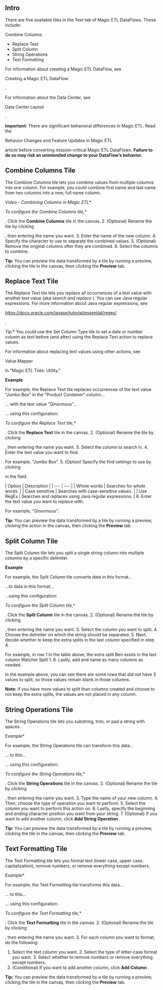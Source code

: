 

Intro
-------

There are five available tiles in the Text tab of Magic ETL DataFlows. These include:

 Combine Columns
* Replace Text
* Split Column
* String Operations
* Text Formatting

For information about creating a Magic ETL DataFlow, see

Creating a Magic ETL DataFlow

.


 For information about the Data Center, see

Data Center Layout

.


**Important:**
 There are significant behavioral differences in Magic ETL. Read the


 Behavior Changes and Feature Updates in Magic ETL


 article before converting mission-critical Magic ETL DataFlows.
 **Failure to do so may risk an unintended change to your DataFlow’s behavior.**

Combine Columns Tile
----------------------


 The Combine Columns tile lets you combine values from multiple columns into one column. For example, you could combine first name and last name from two columns into a new, full name column.

*Video - Combining Columns in Magic ETL**

*To configure the Combine Columns tile,**

. Click the
 **Combine Columns**
 tile in the canvas.
2. (Optional) Rename the tile by clicking

, then entering the name you want.
3. Enter the name of the new column.
4. Specify the character to use to separate the combined values.
5. (Optional) Remove the original columns after they are combined.
6. Select the columns to combine.


**Tip:**
 You can preview the data transformed by a tile by running a preview, clicking the tile in the canvas, then clicking the
 **Preview**
 tab.

Replace Text Tile
-------------------


 The Replace Text tile lets you replace all occurrences of a text value with another text value (aka
 *search and replace*
 ). You can use Java regular expressions. For more information about Java regular expressions, see

https://docs.oracle.com/javase/tutorial/essential/regex/

.

*Tip:**
 You could use the Set Column Type tile to set a date or number column as text before (and after) using the Replace Text action to replace values.

For information about replacing text values using other actions, see

Value Mapper

in "Magic ETL Tiles: Utility."


**Example**


 For example, the Replace Text tile replaces occurrences of the text value "Jumbo Box" in the "Product Container" column...

... with the text value "Ginormous"...

... using this configuration:

*To configure the Replace Text tile,**

. Click the
 **Replace Text**
 tile in the canvas.
2. (Optional) Rename the tile by clicking

, then entering the name you want.
3. Select the column to search in.
4. Enter the text value you want to find.


 For example, "Jumbo Box".
5. (Option) Specify the find settings to use by clicking

in the field.


|
 Option
  |
 Description
  |
| --- | --- |
|
 Whole words
  |
 Searches for whole words.
  |
|
 Case sensitive
  |
 Searches with case-sensitive values.
  |
|
 Use RegEx
  |
 Searches and replaces using Java regular expressions.
  |
6. Enter the text value you want to replace with.


 For example, "Ginormous".


**Tip:**
 You can preview the data transformed by a tile by running a preview, clicking the action in the canvas, then clicking the
 **Preview**
 tab.

Split Column Tile
-------------------


 The Split Column tile lets you split a single string column into multiple columns by a specific delimiter.


**Example**


 For example, the Split Column tile converts data in this format...

...to data in this format...

...using this configuration:

*To configure the Split Column tile,**

. Click the
 **Split Column**
 tile in the canvas.
2. (Optional) Rename the tile by clicking

, then entering the name you want.
3. Select the column you want to split.
4. Choose the delimiter on which the string should be separated.
5. Next, decide whether to keep the extra splits in the last column specified in step 4.


 For example, in row 1 in the table above, the extra split Ben exists in the last column Watcher Split 1.
6. Lastly, add and name as many columns as needed.


 In the example above, you can see there are some rows that did not have 3 values to split, so those values remain blank in those columns.


**Note:**
 If you have more values to split than columns created and choose to not keep the extra splits, the values are not placed in any column.

String Operations Tile
------------------------


 The String Operations tile lets you substring, trim, or pad a string with spaces.

*Example**

For example, the String Operations tile can transform this data...

... to this...

... using this configuration:

*To configure the String Operations tile,**

. Click the
 **String Operations**
 tile in the canvas.
2. (Optional) Rename the tile by clicking

, then entering the name you want.
3. Type the name of your new column.
4. Then, choose the type of operation you want to perform.
5. Select the column you want to perform this action on.
6. Lastly, specify the beginning and ending character position you want from your string.
7. (Optional) If you want to add another column, click
 **Add String Operation**
 .


**Tip:**
 You can preview the data transformed by a tile by running a preview, clicking the tile in the canvas, then clicking the
 **Preview**
 tab.

Text Formatting Tile
----------------------


 The Text Formatting tile lets you format text (lower case, upper case, capitalization), remove numbers, or remove everything except numbers.

*Example**

For example, the Text Formatting tile transforms this data...

... to this...

... using this configuration:

*To configure the Text Formatting tile,**

. Click the
 **Text Formatting**
 tile in the canvas.
2. (Optional) Rename the tile by clicking

, then entering the name you want.
3. For each column you want to format, do the following:

1. Select the text column you want.
	2. Select the type of letter-case format you want.
	3. Select whether to remove numbers or remove everything except numbers.
4. (Conditional) If you want to add another column, click
 **Add Column**
 .


**Tip:**
 You can preview the data transformed by a tile by running a preview, clicking the tile in the canvas, then clicking the
 **Preview**
 tab.


